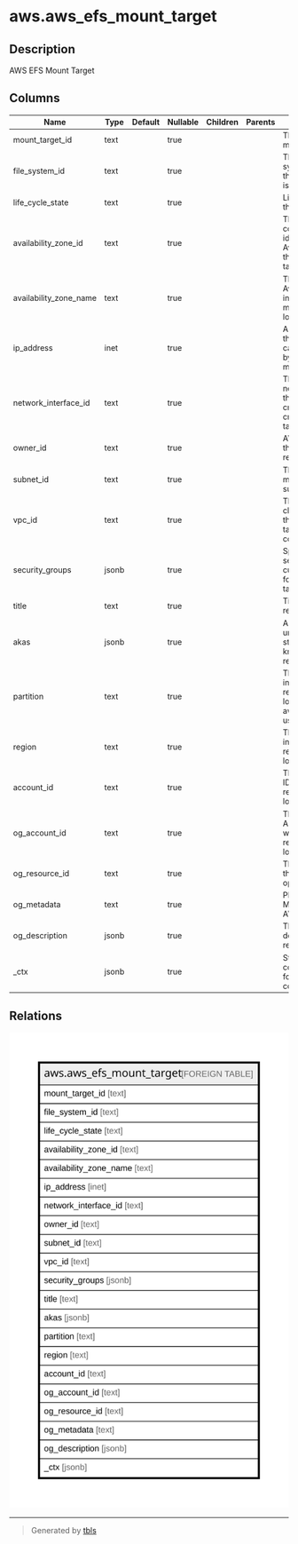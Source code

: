 # aws.aws_efs_mount_target

## Description

AWS EFS Mount Target

## Columns

| Name | Type | Default | Nullable | Children | Parents | Comment |
| ---- | ---- | ------- | -------- | -------- | ------- | ------- |
| mount_target_id | text |  | true |  |  | The ID of the mount target. |
| file_system_id | text |  | true |  |  | The ID of the file system for which the mount target is intended. |
| life_cycle_state | text |  | true |  |  | Lifecycle state of the mount target. |
| availability_zone_id | text |  | true |  |  | The unique and consistent identifier of the Availability Zone that the mount target resides in. |
| availability_zone_name | text |  | true |  |  | The name of the Availability Zone in which the mount target is located. |
| ip_address | inet |  | true |  |  | Address at which the file system can be mounted by using the mount target. |
| network_interface_id | text |  | true |  |  | The ID of the network interface that Amazon EFS created when it created the mount target. |
| owner_id | text |  | true |  |  | AWS account ID that owns the resource. |
| subnet_id | text |  | true |  |  | The ID of the mount target's subnet. |
| vpc_id | text |  | true |  |  | The virtual private cloud (VPC) ID that the mount target is configured in. |
| security_groups | jsonb |  | true |  |  | Specifies the security groups currently in effect for a mount target. |
| title | text |  | true |  |  | Title of the resource. |
| akas | jsonb |  | true |  |  | Array of globally unique identifier strings (also known as) for the resource. |
| partition | text |  | true |  |  | The AWS partition in which the resource is located (aws, aws-cn, or aws-us-gov). |
| region | text |  | true |  |  | The AWS Region in which the resource is located. |
| account_id | text |  | true |  |  | The AWS Account ID in which the resource is located. |
| og_account_id | text |  | true |  |  | The Platform Account ID in which the resource is located. |
| og_resource_id | text |  | true |  |  | The unique ID of the resource in opengovernance. |
| og_metadata | text |  | true |  |  | Platform Metadata of the AWS resource. |
| og_description | jsonb |  | true |  |  | The full model description of the resource |
| _ctx | jsonb |  | true |  |  | Steampipe context in JSON form, e.g. connection_name. |

## Relations

![er](aws.aws_efs_mount_target.svg)

---

> Generated by [tbls](https://github.com/k1LoW/tbls)
